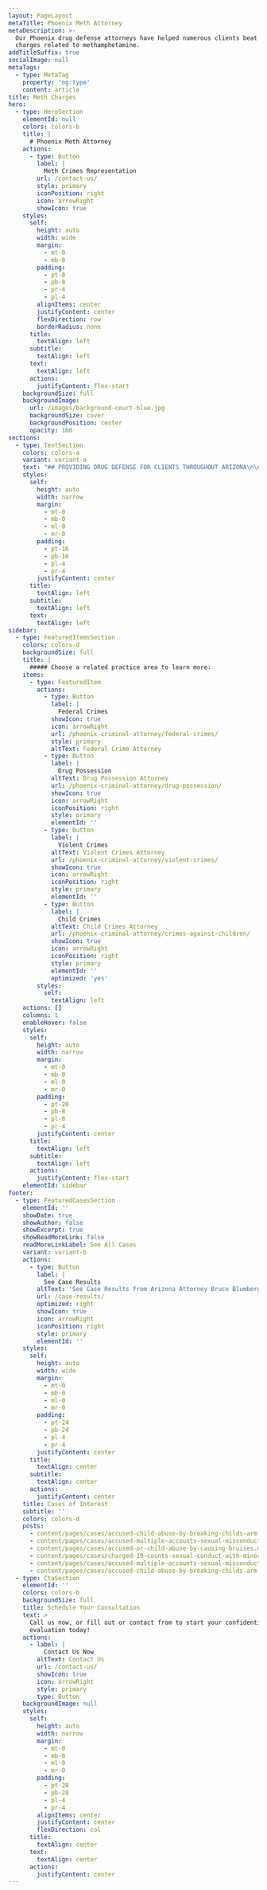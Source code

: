 ```yaml
---
layout: PageLayout
metaTitle: Phoenix Meth Attorney
metaDescription: >-
  Our Phoenix drug defense attorneys have helped numerous clients beat drug
  charges related to methamphetamine.
addTitleSuffix: true
socialImage: null
metaTags:
  - type: MetaTag
    property: 'og:type'
    content: article
title: Meth Charges
hero:
  - type: HeroSection
    elementId: null
    colors: colors-b
    title: |
      # Phoenix Meth Attorney
    actions:
      - type: Button
        label: |
          Meth Crimes Representation
        url: /contact-us/
        style: primary
        iconPosition: right
        icon: arrowRight
        showIcon: true
    styles:
      self:
        height: auto
        width: wide
        margin:
          - mt-0
          - mb-0
        padding:
          - pt-8
          - pb-8
          - pr-4
          - pl-4
        alignItems: center
        justifyContent: center
        flexDirection: row
        borderRadius: none
      title:
        textAlign: left
      subtitle:
        textAlign: left
      text:
        textAlign: left
      actions:
        justifyContent: flex-start
    backgroundSize: full
    backgroundImage:
      url: /images/background-court-blue.jpg
      backgroundSize: cover
      backgroundPosition: center
      opacity: 100
sections:
  - type: TextSection
    colors: colors-a
    variant: variant-a
    text: "## PROVIDING DRUG DEFENSE FOR CLIENTS THROUGHOUT ARIZONA\n\nBlumberg & Associates is a distinguished Arizona criminal defense law firm representing clients charged with [drug crimes](https://azblumberglaw.com/phoenix-criminal-attorney/state-drug-crimes/) related to methamphetamine. Our\_**Phoenix meth attorneys**\_routinely represent people charged with drug crimes from throughout Arizona including Maricopa County, Yavapai County, Coconino County, Pinal County, and the cities of Phoenix, Mesa, Peoria, Tempe, Prescott, Tucson, Flagstaff, and Scottsdale.\n\n## ARIZONA METHAMPHETAMINE ATTORNEYS\n\nAs the war on drugs has minimally limited the supply of some major narcotics such as cocaine and heroin, use of home grown drugs such as methamphetamine and [marijuana](https://azblumberglaw.com/phoenix-criminal-attorney/marijuana/) have increased. In the last few years, people arrested for methamphetamine use, possession, manufacture, and distribution have increased dramatically. As legislators have become aware of the increasing methamphetamine problem, and the ease with which methamphetamine ingredients can be accessed, they have increased the penalties associated with methamphetamine.\n\nThe possession of less than ten grams of methamphetamine is a class two felony and can result in a mandatory prison sentence of five to fifteen “flat,” or calendar years, with no early release. Whenever possible, our Arizona methamphetamine drug defense lawyers strive to negotiate plea agreements in meth cases. Most of our clients charged with use or possession are not sentenced to prison.\nFor more information about drug offenses and some of our recent case results, please visit our Drug Offense PracticeCenter and Recent Results page.\n\n## CONTACT OUR DRUG DEFENSE ATTORNEYS\n\nOur Arizona drug defense attorneys have helped numerous clients beat drug charges related to methamphetamine. Often overzealous police and federal officials perform illegal searches and violate people’s Fourth Amendment rights. If you have been charged with a drug offense related to methamphetamine, please contact Blumberg & Associates. When your future is on the line, you need an Arizona drug defense law firm where skill and experience are more than just a slogan.\n"
    styles:
      self:
        height: auto
        width: narrow
        margin:
          - mt-0
          - mb-0
          - ml-0
          - mr-0
        padding:
          - pt-16
          - pb-16
          - pl-4
          - pr-4
        justifyContent: center
      title:
        textAlign: left
      subtitle:
        textAlign: left
      text:
        textAlign: left
sidebar:
  - type: FeaturedItemsSection
    colors: colors-d
    backgroundSize: full
    title: |
      ##### Choose a related practice area to learn more:
    items:
      - type: FeaturedItem
        actions:
          - type: Button
            label: |
              Federal Crimes
            showIcon: true
            icon: arrowRight
            url: /phoenix-criminal-attorney/federal-crimes/
            style: primary
            altText: Federal Crime Attorney
          - type: Button
            label: |
              Drug Possession
            altText: Drug Possession Attorney
            url: /phoenix-criminal-attorney/drug-possession/
            showIcon: true
            icon: arrowRight
            iconPosition: right
            style: primary
            elementId: ''
          - type: Button
            label: |
              Violent Crimes
            altText: Violent Crimes Attorney
            url: /phoenix-criminal-attorney/violent-crimes/
            showIcon: true
            icon: arrowRight
            iconPosition: right
            style: primary
            elementId: ''
          - type: Button
            label: |
              Child Crimes
            altText: Child Crimes Attorney
            url: /phoenix-criminal-attorney/crimes-against-children/
            showIcon: true
            icon: arrowRight
            iconPosition: right
            style: primary
            elementId: ''
            optimized: 'yes'
        styles:
          self:
            textAlign: left
    actions: []
    columns: 1
    enableHover: false
    styles:
      self:
        height: auto
        width: narrow
        margin:
          - mt-0
          - mb-0
          - ml-0
          - mr-0
        padding:
          - pt-20
          - pb-8
          - pl-8
          - pr-4
        justifyContent: center
      title:
        textAlign: left
      subtitle:
        textAlign: left
      actions:
        justifyContent: flex-start
    elementId: sidebar
footer:
  - type: FeaturedCasesSection
    elementId: ''
    showDate: true
    showAuthor: false
    showExcerpt: true
    showReadMoreLink: false
    readMoreLinkLabel: See All Cases
    variant: variant-b
    actions:
      - type: Button
        label: |
          See Case Results
        altText: 'See Case Results from Arizona Attorney Bruce Blumberg.'
        url: /case-results/
        optimized: right
        showIcon: true
        icon: arrowRight
        iconPosition: right
        style: primary
        elementId: ''
    styles:
      self:
        height: auto
        width: wide
        margin:
          - mt-0
          - mb-0
          - ml-0
          - mr-0
        padding:
          - pt-24
          - pb-24
          - pl-4
          - pr-4
        justifyContent: center
      title:
        textAlign: center
      subtitle:
        textAlign: center
      actions:
        justifyContent: center
    title: Cases of Interest
    subtitle: ''
    colors: colors-d
    posts:
      - content/pages/cases/accused-child-abuse-by-breaking-childs-arm.md
      - content/pages/cases/accused-multiple-accounts-sexual-misconduct.md
      - content/pages/cases/accused-or-child-abuse-by-causing-bruises.md
      - content/pages/cases/charged-19-counts-sexual-conduct-with-minor.md
      - content/pages/cases/accused-multiple-accounts-sexual-misconduct.md
      - content/pages/cases/accused-child-abuse-by-breaking-childs-arm.md
  - type: CtaSection
    elementId: ''
    colors: colors-b
    backgroundSize: full
    title: Schedule Your Consultation
    text: >
      Call us now, or fill out or contact from to start your confidential case
      evaluation today!
    actions:
      - label: |
          Contact Us Now
        altText: Contact Us
        url: /contact-us/
        showIcon: true
        icon: arrowRight
        style: primary
        type: Button
    backgroundImage: null
    styles:
      self:
        height: auto
        width: narrow
        margin:
          - mt-0
          - mb-0
          - ml-0
          - mr-0
        padding:
          - pt-28
          - pb-28
          - pl-4
          - pr-4
        alignItems: center
        justifyContent: center
        flexDirection: col
      title:
        textAlign: center
      text:
        textAlign: center
      actions:
        justifyContent: center
---
```

